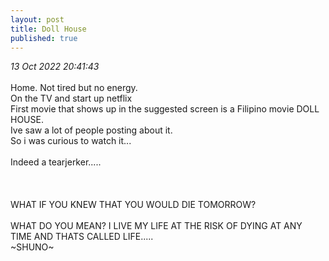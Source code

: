 ```yaml
---
layout: post
title: Doll House
published: true
---
```

_13 Oct 2022 20:41:43_
<br>
<br>
Home. Not tired but no energy.
<br>
On the TV and start up netflix
<br>
First movie that shows up in the suggested screen is a Filipino movie DOLL HOUSE.
<br>
Ive saw a lot of people posting about it.
<br>
So i was curious to watch it...
<br>
<br>
Indeed a tearjerker.....
<br>
<br>
<br>
<br>
WHAT IF YOU KNEW THAT YOU WOULD DIE TOMORROW?
<br>
<br>
WHAT DO YOU MEAN? I LIVE MY LIFE  AT THE RISK OF DYING AT ANY TIME AND THATS CALLED LIFE.....
<br>
~SHUNO~




